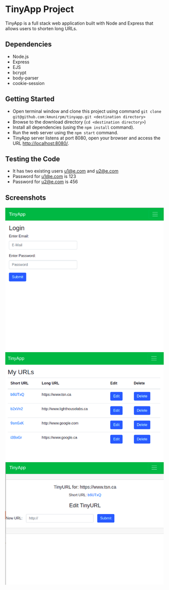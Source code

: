 # TinyApp Project

TinyApp is a full stack web application built with Node and Express that allows users to shorten long URLs.

## Dependencies

- Node.js
- Express
- EJS
- bcrypt
- body-parser
- cookie-session

## Getting Started

- Open terminal window and clone this project using command 
  `git clone git@github.com:kmunirpm/tinyapp.git <destination directory>`
- Browse to the download directory (`cd <destination directory>`)
- Install all dependencies (using the `npm install` command).
- Run the web server using the `npm start` command.
- TinyApp server listens at port 8080, open your browser and access the URL [http://localhost:8080/](http://localhost:8080/).

## Testing the Code

- It has two existing users u1@e.com and u2@e.com
- Password for u1@e.com is 123
- Password for u2@e.com is 456


## Screenshots

!["Mobile and Tablet view of the app"](https://github.com/kmunirpm/tinyapp/blob/main/screenshots/main.png)
!["Mobile and Tablet view of the app"](https://github.com/kmunirpm/tinyapp/blob/main/screenshots/logged-in.png)
!["Mobile and Tablet view of the app"](https://github.com/kmunirpm/tinyapp/blob/main/screenshots/edit-screen.png)

